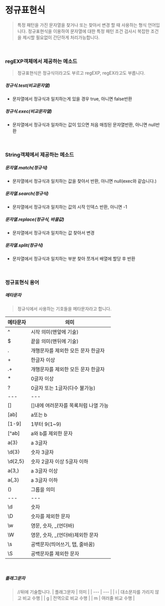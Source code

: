 # 정규표현식
> 특정 패턴을 가진 문자열을 찾거나 또는 찾아서 변경 할 때 사용하는 형식 언어입니다.
> 정규표현식을 이용하여 문자열에 대한 특정 패턴 조건 검사시 복잡한 조건을 제시할 필요없이 간단하게 처리가능합니다.

<br>

### regEXP객체에서 제공하는 메소드
> 정규표현식은 정규식이라고도 부르고 regEXP, regEX라고도 부릅니다.

##### 정규식.test(비교문자열)
- 문자열에서 정규식과 일치하는게 있을 경우 true, 아니면 false반환

##### 정규식.exec(비교문자열)
- 문자열에서 정규식과 일차하는 값이 있으면 처음 매칭된 문자열반환, 아니면 null반환

<br>

### String객체에서 제공하는 메소드

##### 문자열.match(정규식)
- 문자열에서 정규식과 일치하는 값을 찾아서 반환, 아니면 null(exec와 같습니다.)

##### 문자열.search(정규식)
- 문자열에서 정규식과 일치하는 값의 시작 인덱스 반환, 아니면 -1

##### 문자열.replace(정규식, 바꿀값)
- 문자열에서 정규식과 일치하는 값 찾아서 변경

##### 문자열.split(정규식)
- 문자열에서 정규식과 일치하는 부분 찾아 쪼개서 배열에 할당 후 반환

<br>

### 정규표현식 용어
##### 메타문자
> 정규식에서 사용하는 기호들을 메타문자라고 합니다.

| 메타문자 | 의미 |
| --- | --- |
| ^ | 시작 의미(맨앞에 기술) |
| $ | 끝을 의미(맨뒤에 기술) |
| . | 개행문자를 제외한 모든 문자 한글자 |
| + | 한글자 이상 |
| .+ | 개행문자를 제외한 모든 문자 한글자 |
| * | 0글자 이상 |
| ? | 0글자 또는 1글자(다수 불가능) |
| --- | --- |
| [] | []내에 여러문자를 목록처럼 나열 가능 |
| [ab] | a또는 b |
| [1-9] | 1부터 9(1~9) |
| [^ab] | a와 b를 제외한 문자 |
| a{3} | a 3글자 |
| \d{3} | 숫자 3글자 |
| \d{2,5} | 숫자 2글자 이상 5글자 이하 |
| a{3,} | a 3글자 이상 |
| a{,3} | a 3글자 이하 |
| () | 그룹을 의미 |
| --- | --- |
| \d | 숫자 |
| \D | 숫자를 제외한 문자 |
| \w | 영문, 숫자, _(언더바) |
| \W | 영문, 숫자, _(언더바)제외한 문자 |
| \s | 공백문자(띄어쓰기, 탭, 줄바꿈) |
| \S | 공백문자를 제외한 문자 |

<br>

##### 플래그문자
> //뒤에 기술합니다.
| 플래그문자 | 의미 |
| --- | --- |
| i | 대소문자를 가리지 않고 비교 수행 |
| g | 전역으로 비교 수행 |
| m | 여러줄 비교 수행 |